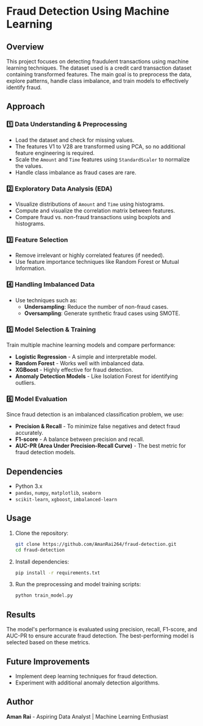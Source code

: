 # Fraud Detection Using Machine Learning

## Overview
This project focuses on detecting fraudulent transactions using machine learning techniques. The dataset used is a credit card transaction dataset containing transformed features. The main goal is to preprocess the data, explore patterns, handle class imbalance, and train models to effectively identify fraud.

## Approach

### 1️⃣ Data Understanding & Preprocessing
- Load the dataset and check for missing values.
- The features V1 to V28 are transformed using PCA, so no additional feature engineering is required.
- Scale the `Amount` and `Time` features using `StandardScaler` to normalize the values.
- Handle class imbalance as fraud cases are rare.

### 2️⃣ Exploratory Data Analysis (EDA)
- Visualize distributions of `Amount` and `Time` using histograms.
- Compute and visualize the correlation matrix between features.
- Compare fraud vs. non-fraud transactions using boxplots and histograms.

### 3️⃣ Feature Selection
- Remove irrelevant or highly correlated features (if needed).
- Use feature importance techniques like Random Forest or Mutual Information.

### 4️⃣ Handling Imbalanced Data
- Use techniques such as:
  - **Undersampling**: Reduce the number of non-fraud cases.
  - **Oversampling**: Generate synthetic fraud cases using SMOTE.

### 5️⃣ Model Selection & Training
Train multiple machine learning models and compare performance:
- **Logistic Regression** - A simple and interpretable model.
- **Random Forest** - Works well with imbalanced data.
- **XGBoost** - Highly effective for fraud detection.
- **Anomaly Detection Models** - Like Isolation Forest for identifying outliers.

### 6️⃣ Model Evaluation
Since fraud detection is an imbalanced classification problem, we use:
- **Precision & Recall** - To minimize false negatives and detect fraud accurately.
- **F1-score** - A balance between precision and recall.
- **AUC-PR (Area Under Precision-Recall Curve)** - The best metric for fraud detection models.

## Dependencies
- Python 3.x
- `pandas`, `numpy`, `matplotlib`, `seaborn`
- `scikit-learn`, `xgboost`, `imbalanced-learn`

## Usage
1. Clone the repository:
   ```sh
   git clone https://github.com/AmanRai264/fraud-detection.git
   cd fraud-detection
   ```
2. Install dependencies:
   ```sh
   pip install -r requirements.txt
   ```
3. Run the preprocessing and model training scripts:
   ```sh
   python train_model.py
   ```

## Results
The model's performance is evaluated using precision, recall, F1-score, and AUC-PR to ensure accurate fraud detection. The best-performing model is selected based on these metrics.

## Future Improvements
- Implement deep learning techniques for fraud detection.
- Experiment with additional anomaly detection algorithms.

## Author
**Aman Rai** - Aspiring Data Analyst | Machine Learning Enthusiast


